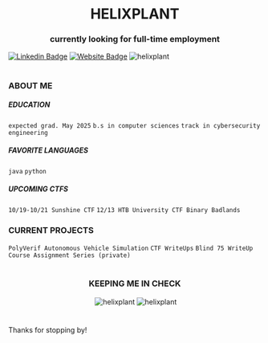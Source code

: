 <h1 align="center">HELIXPLANT</h1>

<h3 align="center">currently looking for full-time employment</h3>

[![Linkedin Badge](https://img.shields.io/badge/-serena-blue?style=flat&logo=Linkedin&logoColor=white&link=https://www.linkedin.com/in/serena-co/)](https://www.linkedin.com/in/serena-co/)
[![Website Badge](https://img.shields.io/badge/-conticello.net-47CCCC?style=flat&logo=Google-Chrome&logoColor=white&link=https://www.conticello.net/)](https://www.conticello.net/)
<img src="https://komarev.com/ghpvc/?username=helixplant&label=Profile%20views&color=0e75b6&style=flat" alt="helixplant"/>
# 
### ABOUT ME
##### EDUCATION
` expected grad. May 2025 `  ` b.s in computer sciences `  ` track in cybersecurity engineering `
 
##### FAVORITE LANGUAGES
` java `   ` python `  

##### UPCOMING CTFS
` 10/19-10/21 Sunshine CTF `
` 12/13 HTB University CTF Binary Badlands ` 

### CURRENT PROJECTS 
` PolyVerif Autonomous Vehicle Simulation `
` CTF WriteUps `
` Blind 75 WriteUp `
` Course Assignment Series (private) `


# 
#
# 
<h3 align="center">KEEPING ME IN CHECK</h3>
<p align="center">&nbsp;<img align="center" src="https://github-readme-stats.vercel.app/api?username=helixplant&show_icons=true&locale=en" alt="helixplant" />
<img align="center" src="https://github-readme-streak-stats.herokuapp.com/?user=helixplant&" alt="helixplant" /></p>

# 
Thanks for stopping by!
